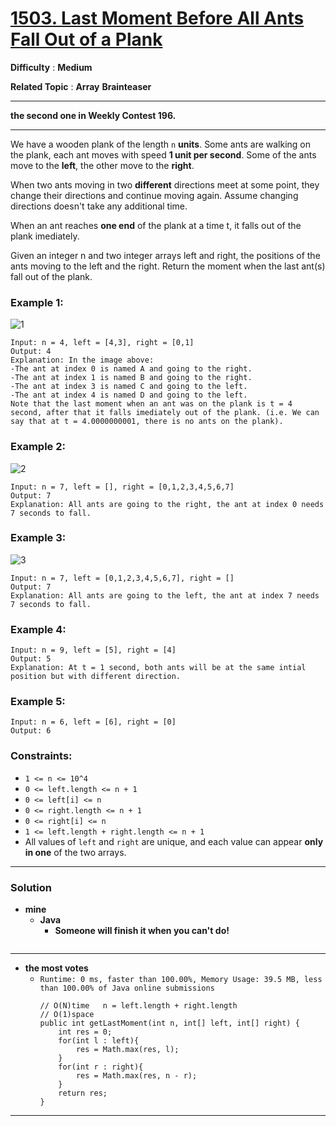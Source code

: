 # [1503. Last Moment Before All Ants Fall Out of a Plank](https://leetcode.com/problems/last-moment-before-all-ants-fall-out-of-a-plank/)

**Difficulty** : **Medium**

**Related Topic** : **Array** **Brainteaser**

---

**the second one in Weekly Contest 196.**

---


We have a wooden plank of the length `n` **units**. Some ants are walking on the plank, each ant moves with speed **1 unit per second**. Some of the ants move to the **left**, the other move to the **right**.

When two ants moving in two **different** directions meet at some point, they change their directions and continue moving again. Assume changing directions doesn't take any additional time.

When an ant reaches **one end** of the plank at a time t, it falls out of the plank imediately.

Given an integer n and two integer arrays left and right, the positions of the ants moving to the left and the right. Return the moment when the last ant(s) fall out of the plank.

 

### Example 1:
![1](https://assets.leetcode.com/uploads/2020/06/17/ants.jpg)
```
Input: n = 4, left = [4,3], right = [0,1]
Output: 4
Explanation: In the image above:
-The ant at index 0 is named A and going to the right.
-The ant at index 1 is named B and going to the right.
-The ant at index 3 is named C and going to the left.
-The ant at index 4 is named D and going to the left.
Note that the last moment when an ant was on the plank is t = 4 second, after that it falls imediately out of the plank. (i.e. We can say that at t = 4.0000000001, there is no ants on the plank).
```

### Example 2:
![2](https://assets.leetcode.com/uploads/2020/06/17/ants2.jpg)
```
Input: n = 7, left = [], right = [0,1,2,3,4,5,6,7]
Output: 7
Explanation: All ants are going to the right, the ant at index 0 needs 7 seconds to fall.
```

### Example 3:
![3](https://assets.leetcode.com/uploads/2020/06/17/ants3.jpg)
```
Input: n = 7, left = [0,1,2,3,4,5,6,7], right = []
Output: 7
Explanation: All ants are going to the left, the ant at index 7 needs 7 seconds to fall.
```

### Example 4:
```
Input: n = 9, left = [5], right = [4]
Output: 5
Explanation: At t = 1 second, both ants will be at the same intial position but with different direction.
```

### Example 5:
```
Input: n = 6, left = [6], right = [0]
Output: 6
``` 

### Constraints:
* `1 <= n <= 10^4`
* `0 <= left.length <= n + 1`
* `0 <= left[i] <= n`
* `0 <= right.length <= n + 1`
* `0 <= right[i] <= n`
* `1 <= left.length + right.length <= n + 1`
* All values of `left` and `right` are unique, and each value can appear **only in one** of the two arrays.

---

### Solution
* **mine**
  * **Java**
    * **Someone will finish it when you can't do!**
      ```
      ```

---


* **the most votes**
  * `Runtime: 0 ms, faster than 100.00%, Memory Usage: 39.5 MB, less than 100.00% of Java online submissions`
    ```
    // O(N)time   n = left.length + right.length
    // O(1)space
    public int getLastMoment(int n, int[] left, int[] right) {
        int res = 0;
        for(int l : left){
            res = Math.max(res, l);
        }
        for(int r : right){
            res = Math.max(res, n - r);
        }
        return res;
    }
    ```
  
  
---

